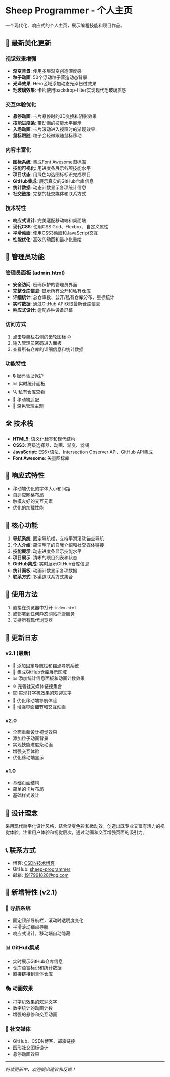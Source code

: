 # Sheep Programmer - 个人主页

一个现代化、响应式的个人主页，展示编程技能和项目作品。

## 🎨 最新美化更新

### 视觉效果增强
- **渐变背景**: 使用多层渐变创造深度感
- **粒子动画**: 50个浮动粒子营造动态背景
- **光泽效果**: Hero区域添加动态光泽扫过效果
- **毛玻璃效果**: 卡片使用backdrop-filter实现现代毛玻璃质感

### 交互体验优化
- **悬停动画**: 卡片悬停时的3D变换和阴影效果
- **技能进度条**: 带动画的技能水平展示
- **入场动画**: 卡片滚动进入视窗时的渐现效果
- **鼠标跟随**: 粒子会轻微跟随鼠标移动

### 内容丰富化
- **图标系统**: 集成Font Awesome图标库
- **技能可视化**: 用进度条展示各项技能水平
- **项目状态**: 用绿色勾选图标标识完成项目
- **GitHub集成**: 展示真实的GitHub仓库信息
- **统计数据**: 动态计数显示各项统计信息
- **社交链接**: 完整的社交媒体和联系方式

### 技术特性
- **响应式设计**: 完美适配移动端和桌面端
- **现代CSS**: 使用CSS Grid、Flexbox、自定义属性
- **平滑动画**: 使用CSS3动画和JavaScript交互
- **性能优化**: 高效的动画和最小化重绘

## 🔐 管理员功能

### 管理员面板 (admin.html)
- **安全访问**: 密码保护的管理员界面
- **完整仓库信息**: 显示所有公开和私有仓库
- **详细统计**: 总仓库数、公开/私有仓库分布、星标统计
- **实时数据**: 通过GitHub API获取最新仓库信息
- **响应式设计**: 适配各种设备屏幕

### 访问方式
1. 点击导航栏右侧的齿轮图标 ⚙️
2. 输入管理员密码进入面板
3. 查看所有仓库的详细信息和统计数据

### 功能特性
- 🔒 密码验证保护
- 📊 实时统计面板
- 🔍 私有仓库查看
- 📱 移动端适配
- 🎨 深色管理主题

## 🛠️ 技术栈

- **HTML5**: 语义化标签和现代结构
- **CSS3**: 高级选择器、动画、渐变、滤镜
- **JavaScript**: ES6+语法、Intersection Observer API、GitHub API集成
- **Font Awesome**: 矢量图标库

## 📱 响应式特性

- 移动端优化的字体大小和间距
- 自适应网格布局
- 触摸友好的交互元素
- 优化的加载性能

## 🎯 核心功能

1. **导航系统**: 固定导航栏，支持平滑滚动锚点导航
2. **个人介绍**: 简洁明了的自我介绍和社交媒体链接
3. **技能展示**: 动态进度条显示技能水平
4. **项目展示**: 清晰的项目列表和状态
5. **GitHub集成**: 实时展示GitHub仓库信息
6. **统计面板**: 动画计数显示各项数据
7. **联系方式**: 多渠道联系方式集合

## 🚀 使用方法

1. 直接在浏览器中打开 `index.html`
2. 或部署到任何静态网站托管服务
3. 支持所有现代浏览器

## 📝 更新日志

### v2.1 (最新)
- 🚀 添加固定导航栏和锚点导航系统
- 🔗 集成GitHub仓库展示区域
- 📊 添加统计信息面板和动画计数效果
- 🌐 完善社交媒体链接集合
- ⌨️ 实现打字机效果的欢迎文字
- 📱 优化移动端导航体验
- 🎨 增强界面细节和交互动画

### v2.0
- 全面重新设计视觉效果
- 添加粒子动画背景
- 实现技能进度条动画
- 增强交互体验
- 优化移动端显示

### v1.0
- 基础页面结构
- 简单的卡片布局
- 基础样式设计

## 🎨 设计理念

采用现代扁平化设计风格，结合渐变色彩和微动效，创造出既专业又富有活力的视觉体验。注重用户体验和视觉层次，通过动画和交互增强页面的吸引力。

## 📞 联系方式

- 博客: [CSDN技术博客](https://blog.csdn.net/2402_86948827?spm=1000.2115.3001.5343)
- GitHub: [sheep-programmer](https://github.com/sheep-programmer)
- 邮箱: 1917961828@qq.com

## 🌟 新增特性 (v2.1)

### 🧭 导航系统
- 固定顶部导航栏，滚动时透明度变化
- 平滑滚动锚点导航
- 响应式设计，移动端自动隐藏

### 📊 GitHub集成
- 实时展示GitHub仓库信息
- 仓库语言标识和统计数据
- 直接链接到具体仓库

### 🎭 动画效果
- 打字机效果的欢迎文字
- 数字统计的动画计数
- 增强的悬停和交互动画

### 🔗 社交媒体
- GitHub、CSDN博客、邮箱链接
- 圆形社交图标设计
- 悬停动画效果

---

*持续更新中，欢迎提出建议和反馈！*
